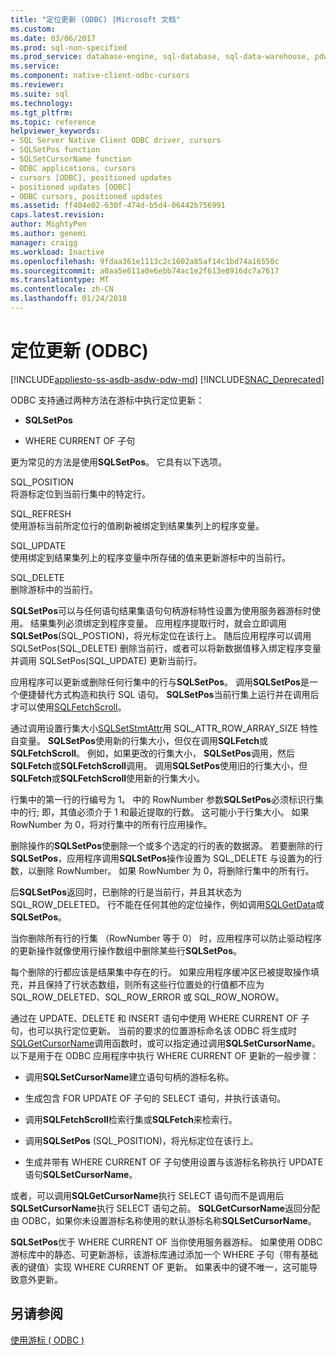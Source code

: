 ```yaml
---
title: "定位更新 (ODBC) |Microsoft 文档"
ms.custom: 
ms.date: 03/06/2017
ms.prod: sql-non-specified
ms.prod_service: database-engine, sql-database, sql-data-warehouse, pdw
ms.service: 
ms.component: native-client-odbc-cursors
ms.reviewer: 
ms.suite: sql
ms.technology: 
ms.tgt_pltfrm: 
ms.topic: reference
helpviewer_keywords:
- SQL Server Native Client ODBC driver, cursors
- SQLSetPos function
- SQLSetCursorName function
- ODBC applications, cursors
- cursors [ODBC], positioned updates
- positioned updates [ODBC]
- ODBC cursors, positioned updates
ms.assetid: ff404e02-630f-474d-b5d4-06442b756991
caps.latest.revision: 
author: MightyPen
ms.author: genemi
manager: craigg
ms.workload: Inactive
ms.openlocfilehash: 9fdaa361e1113c2c1602a85af14c1bd74a16550c
ms.sourcegitcommit: a0aa5e611a0e6ebb74ac1e2f613e8916dc7a7617
ms.translationtype: MT
ms.contentlocale: zh-CN
ms.lasthandoff: 01/24/2018
---
```

# <a name="positioned-updates-odbc"></a>定位更新 (ODBC)
[!INCLUDE[appliesto-ss-asdb-asdw-pdw-md](../../includes/appliesto-ss-asdb-asdw-pdw-md.md)]
[!INCLUDE[SNAC_Deprecated](../../includes/snac-deprecated.md)]

  ODBC 支持通过两种方法在游标中执行定位更新：  
  
-   **SQLSetPos**  
  
-   WHERE CURRENT OF 子句  
  
 更为常见的方法是使用**SQLSetPos**。 它具有以下选项。  
  
 SQL_POSITION  
 将游标定位到当前行集中的特定行。  
  
 SQL_REFRESH  
 使用游标当前所定位行的值刷新被绑定到结果集列上的程序变量。  
  
 SQL_UPDATE  
 使用绑定到结果集列上的程序变量中所存储的值来更新游标中的当前行。  
  
 SQL_DELETE  
 删除游标中的当前行。  
  
 **SQLSetPos**可以与任何语句结果集语句句柄游标特性设置为使用服务器游标时使用。 结果集列必须绑定到程序变量。 应用程序提取行时，就会立即调用**SQLSetPos**(SQL_POSTION)，将光标定位在该行上。 随后应用程序可以调用 SQLSetPos(SQL_DELETE) 删除当前行，或者可以将新数据值移入绑定程序变量并调用 SQLSetPos(SQL_UPDATE) 更新当前行。  
  
 应用程序可以更新或删除任何行集中的行与**SQLSetPos**。 调用**SQLSetPos**是一个便捷替代方式构造和执行 SQL 语句。 **SQLSetPos**当前行集上运行并在调用后才可以使用[SQLFetchScroll](../../relational-databases/native-client-odbc-api/sqlfetchscroll.md)。  
  
 通过调用设置行集大小[SQLSetStmtAttr](../../relational-databases/native-client-odbc-api/sqlsetstmtattr.md)用 SQL_ATTR_ROW_ARRAY_SIZE 特性自变量。 **SQLSetPos**使用新的行集大小，但仅在调用**SQLFetch**或**SQLFetchScroll**。 例如，如果更改的行集大小， **SQLSetPos**调用，然后**SQLFetch**或**SQLFetchScroll**调用。 调用**SQLSetPos**使用旧的行集大小，但**SQLFetch**或**SQLFetchScroll**使用新的行集大小。  
  
 行集中的第一行的行编号为 1。 中的 RowNumber 参数**SQLSetPos**必须标识行集中的行; 即，其值必须介于 1 和最近提取的行数。 这可能小于行集大小。 如果 RowNumber 为 0，将对行集中的所有行应用操作。  
  
 删除操作的**SQLSetPos**使删除一个或多个选定的行的表的数据源。 若要删除的行**SQLSetPos**，应用程序调用**SQLSetPos**操作设置为 SQL_DELETE 与设置为的行数，以删除 RowNumber。 如果 RowNumber 为 0，将删除行集中的所有行。  
  
 后**SQLSetPos**返回时，已删除的行是当前行，并且其状态为 SQL_ROW_DELETED。 行不能在任何其他的定位操作，例如调用[SQLGetData](../../relational-databases/native-client-odbc-api/sqlgetdata.md)或**SQLSetPos**。  
  
 当你删除所有行的行集 （RowNumber 等于 0） 时，应用程序可以防止驱动程序的更新操作就像使用行操作数组中删除某些行**SQLSetPos**。  
  
 每个删除的行都应该是结果集中存在的行。 如果应用程序缓冲区已被提取操作填充，并且保持了行状态数组，则所有这些行位置处的行值都不应为 SQL_ROW_DELETED、SQL_ROW_ERROR 或 SQL_ROW_NOROW。  
  
 通过在 UPDATE、DELETE 和 INSERT 语句中使用 WHERE CURRENT OF 子句，也可以执行定位更新。 当前的要求的位置游标命名该 ODBC 将生成时[SQLGetCursorName](../../relational-databases/native-client-odbc-api/sqlgetcursorname.md)调用函数时，或可以指定通过调用**SQLSetCursorName**。 以下是用于在 ODBC 应用程序中执行 WHERE CURRENT OF 更新的一般步骤：  
  
-   调用**SQLSetCursorName**建立语句句柄的游标名称。  
  
-   生成包含 FOR UPDATE OF 子句的 SELECT 语句，并执行该语句。  
  
-   调用**SQLFetchScroll**检索行集或**SQLFetch**来检索行。  
  
-   调用**SQLSetPos** (SQL_POSITION)，将光标定位在该行上。  
  
-   生成并带有 WHERE CURRENT OF 子句使用设置与该游标名称执行 UPDATE 语句**SQLSetCursorName**。  
  
 或者，可以调用**SQLGetCursorName**执行 SELECT 语句而不是调用后**SQLSetCursorName**执行 SELECT 语句之前。 **SQLGetCursorName**返回分配由 ODBC，如果你未设置游标名称使用的默认游标名称**SQLSetCursorName**。  
  
 **SQLSetPos**优于 WHERE CURRENT OF 当你使用服务器游标。 如果使用 ODBC 游标库中的静态、可更新游标，该游标库通过添加一个 WHERE 子句（带有基础表的键值）实现 WHERE CURRENT OF 更新。 如果表中的键不唯一，这可能导致意外更新。  
  
## <a name="see-also"></a>另请参阅  
 [使用游标 &#40; ODBC &#41;](../../relational-databases/native-client-odbc-cursors/using-cursors-odbc.md)  
  
  
